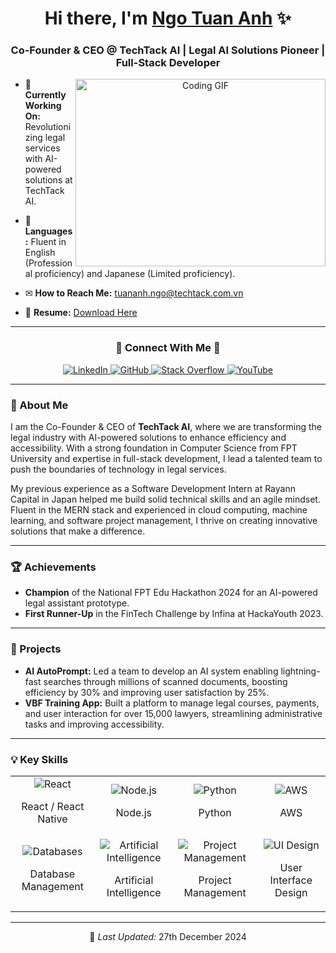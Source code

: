 <h1 align="center">Hi there, I'm <a href="https://nitieii.netlify.app/" target="_blank">Ngo Tuan Anh</a> ✨</h1>
<h3 align="center">Co-Founder & CEO @ TechTack AI | Legal AI Solutions Pioneer | Full-Stack Developer</h3>

<a target="_blank" align="center">
  <img align="right" height="300" width="400" alt="Coding GIF" src="https://media.giphy.com/media/SWoSkN6DxTszqIKEqv/giphy.gif">
</a>

- 🔧 **Currently Working On:** Revolutionizing legal services with AI-powered solutions at TechTack AI.

- 🌈 **Languages:** Fluent in English (Professional proficiency) and Japanese (Limited proficiency).

- ✉ **How to Reach Me:** [tuananh.ngo@techtack.com.vn](mailto:tuananh.ngo@techtack.com.vn)

- 📃 **Resume:** [Download Here](https://dropover.cloud/c5667a)

---

<h3 align="center">🔗 Connect With Me 💍</h3>

<p align="center">
  <a href="https://www.linkedin.com/in/ngo-tuan-anh-956991135/" target="_blank">
    <img src="https://img.icons8.com/doodle/40/000000/linkedin--v2.png" alt="LinkedIn">
  </a>
  <a href="https://github.com/Nitieii" target="_blank">
    <img src="https://img.icons8.com/doodle/40/000000/github--v1.png" alt="GitHub">
  </a>
  <a href="https://stackoverflow.com/users/14359130/ngo-tuan-anh" target="_blank">
    <img src="https://img.icons8.com/external-tal-revivo-color-tal-revivo/40/000000/external-stack-overflow-is-a-question-and-answer-site-for-professional-logo-color-tal-revivo.png" alt="Stack Overflow">
  </a>
  <a href="https://www.youtube.com/channel/UCfP-3m3FzL-m2CvJB0F3GRw" target="_blank">
    <img src="https://img.icons8.com/doodle/40/000000/youtube--v2.png" alt="YouTube">
  </a>
</p>

---

<h3>📰 About Me</h3>
<p>
I am the Co-Founder & CEO of <strong>TechTack AI</strong>, where we are transforming the legal industry with AI-powered solutions to enhance efficiency and accessibility. With a strong foundation in Computer Science from FPT University and expertise in full-stack development, I lead a talented team to push the boundaries of technology in legal services.
</p>
<p>
My previous experience as a Software Development Intern at Rayann Capital in Japan helped me build solid technical skills and an agile mindset. Fluent in the MERN stack and experienced in cloud computing, machine learning, and software project management, I thrive on creating innovative solutions that make a difference.
</p>

---

<h3>🏆 Achievements</h3>
<ul>
  <li><strong>Champion</strong> of the National FPT Edu Hackathon 2024 for an AI-powered legal assistant prototype.</li>
  <li><strong>First Runner-Up</strong> in the FinTech Challenge by Infina at HackaYouth 2023.</li>
</ul>

---

<h3>🔧 Projects</h3>
<ul>
  <li><strong>AI AutoPrompt:</strong> Led a team to develop an AI system enabling lightning-fast searches through millions of scanned documents, boosting efficiency by 30% and improving user satisfaction by 25%.</li>
  <li><strong>VBF Training App:</strong> Built a platform to manage legal courses, payments, and user interaction for over 15,000 lawyers, streamlining administrative tasks and improving accessibility.</li>
</ul>

---

<h3>💡 Key Skills</h3>
<table align="center">
  <tr>
    <td align="center" width="200">
      <img src="https://img.icons8.com/color/96/000000/react-native.png" alt="React">
      <p>React / React Native</p>
    </td>
    <td align="center" width="200">
      <img src="https://img.icons8.com/color/96/000000/nodejs.png" alt="Node.js">
      <p>Node.js</p>
    </td>
    <td align="center" width="200">
      <img src="https://img.icons8.com/color/96/000000/python.png" alt="Python">
      <p>Python</p>
    </td>
    <td align="center" width="200">
      <img src="https://img.icons8.com/color/96/000000/amazon-web-services.png" alt="AWS">
      <p>AWS</p>
    </td>
  </tr>
  <tr>
    <td align="center" width="200">
      <img src="https://img.icons8.com/color/96/000000/database.png" alt="Databases">
      <p>Database Management</p>
    </td>
    <td align="center" width="200">
      <img src="https://img.icons8.com/ios-filled/100/4a90e2/artificial-intelligence.png" alt="Artificial Intelligence">
      <p>Artificial Intelligence</p>
    </td>
    <td align="center" width="200">
      <img src="https://img.icons8.com/color/96/000000/project-management.png" alt="Project Management">
      <p>Project Management</p>
    </td>
    <td align="center" width="200">
      <img src="https://img.icons8.com/color/96/000000/web-design.png" alt="UI Design">
      <p>User Interface Design</p>
    </td>
  </tr>
</table>

---

<p align="center">
  🎉 <em>Last Updated:</em> 27th December 2024
</p>
